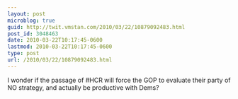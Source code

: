 ```yaml
---
layout: post
microblog: true
guid: http://twit.vmstan.com/2010/03/22/10879092483.html
post_id: 3048463
date: 2010-03-22T10:17:45-0600
lastmod: 2010-03-22T10:17:45-0600
type: post
url: /2010/03/22/10879092483.html
---
```

I wonder if the passage of #HCR will force the GOP to evaluate their party of NO strategy, and actually be productive with Dems?
